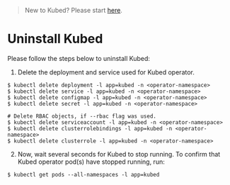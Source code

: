 > New to Kubed? Please start [here](/docs/tutorials/README.md).

# Uninstall Kubed
Please follow the steps below to uninstall Kubed:

1. Delete the deployment and service used for Kubed operator.
```console
$ kubectl delete deployment -l app=kubed -n <operator-namespace>
$ kubectl delete service -l app=kubed -n <operator-namespace>
$ kubectl delete configmap -l app=kubed -n <operator-namespace>
$ kubectl delete secret -l app=kubed -n <operator-namespace>

# Delete RBAC objects, if --rbac flag was used.
$ kubectl delete serviceaccount -l app=kubed -n <operator-namespace>
$ kubectl delete clusterrolebindings -l app=kubed -n <operator-namespace>
$ kubectl delete clusterrole -l app=kubed -n <operator-namespace>
```

2. Now, wait several seconds for Kubed to stop running. To confirm that Kubed operator pod(s) have stopped running, run:
```console
$ kubectl get pods --all-namespaces -l app=kubed
```
